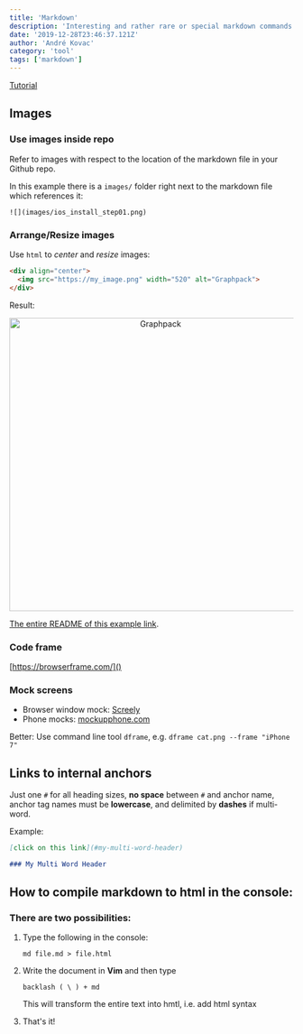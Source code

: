 ```yaml
---
title: 'Markdown'
description: 'Interesting and rather rare or special markdown commands'
date: '2019-12-28T23:46:37.121Z'
author: 'André Kovac'
category: 'tool'
tags: ['markdown']
---
```


[Tutorial](https://bitbucket.org/tutorials/markdowndemo/src/master/)

## Images

### Use images inside repo

Refer to images with respect to the location of the markdown file in your Github repo.

In this example there is a `images/` folder right next to the markdown file which references it:

```
![](images/ios_install_step01.png)
```

### Arrange/Resize images

Use `html` to *center* and *resize* images:


```md
<div align="center">
  <img src="https://my_image.png" width="520" alt="Graphpack">
</div>

```

Result:

<div align="center">
  <img src="https://user-images.githubusercontent.com/5080854/47042315-3e426c80-d18b-11e8-941e-e193a339e3ee.png" width="520" alt="Graphpack">
</div>

[The entire README of this example link](https://raw.githubusercontent.com/glennreyes/graphpack/master/README.md).

### Code frame

[https://browserframe.com/]()

### Mock screens

* Browser window mock: [Screely](https://www.screely.com/)
* Phone mocks: [mockupphone.com](https://mockuphone.com/)

Better: Use command line tool `dframe`, e.g. `dframe cat.png --frame "iPhone 7"`


## Links to internal anchors

Just one `#` for all heading sizes, **no space** between `#` and anchor name, anchor tag names must be **lowercase**, and delimited by **dashes** if multi-word.

Example:

```md
[click on this link](#my-multi-word-header)

### My Multi Word Header
```

## How to compile markdown to html in the console:

### There are two possibilities:

1. Type the following in the console:

	`md file.md > file.html`

2. Write the document in **Vim** and then type

	`backlash ( \ ) + md`

	This will transform the entire text into hmtl, i.e. add html syntax

3. That's it!